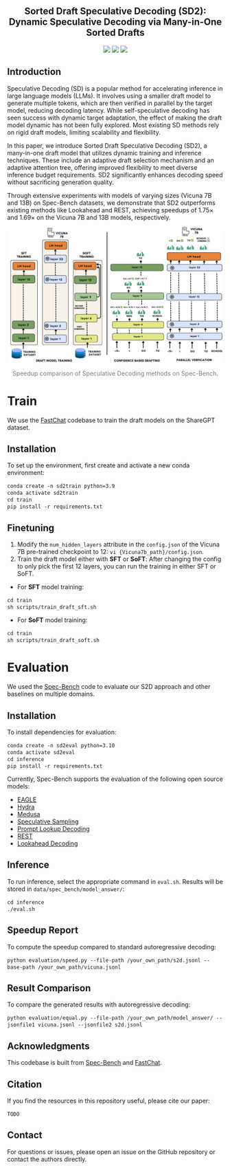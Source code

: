 <div align="center">
   <h2>Sorted Draft Speculative Decoding (SD2): 
   Dynamic Speculative Decoding via Many-in-One Sorted Drafts</h2> 
 </div> 

<div align="center"> 
<a target="_blank" href="">
<img style="height:22pt" src="https://img.shields.io/badge/-Paper-red?style=flat&logo=arxiv"></a>
<a target="_blank" href="https://github.com/benyaminjami/Balcony-LLaMA">
<img style="height:22pt" src="https://img.shields.io/badge/-Code-green?style=flat&logo=github"></a>
<a target="_blank" href="https://huggingface.co/parsakaveh/SD2-SoFT-Draft">
<img style="height:22pt" src="https://img.shields.io/badge/-🤗%20Model-red?style=flat"></a>
<!-- <a target="_blank" href="https://twitter.com/DongfuJiang/status/1805438506137010326">
<img style="height:22pt" src="https://img.shields.io/badge/-Tweet-blue?style=flat&logo=twitter"></a> -->
<br>
</div> 

## Introduction
Speculative Decoding (SD) is a popular method for accelerating inference in large language models (LLMs). It involves using a smaller draft model to generate multiple tokens, which are then verified in parallel by the target model, reducing decoding latency. While self-speculative decoding has seen success with dynamic target adaptation, the effect of making the draft model dynamic has not been fully explored. Most existing SD methods rely on rigid draft models, limiting scalability and flexibility.

In this paper, we introduce Sorted Draft Speculative Decoding (SD2), a many-in-one draft model that utilizes dynamic training and inference techniques. These include an adaptive draft selection mechanism and an adaptive attention tree, offering improved flexibility to meet diverse inference budget requirements. SD2 significantly enhances decoding speed without sacrificing generation quality.

Through extensive experiments with models of varying sizes (Vicuna 7B and 13B) on Spec-Bench datasets, we demonstrate that SD2 outperforms existing methods like Lookahead and REST, achieving speedups of 1.75× and 1.69× on the Vicuna 7B and 13B models, respectively.

![timeline](./inference/assets/methodology.png)

<div align="center">
<font color="gray">Speedup comparison of Speculative Decoding methods on Spec-Bench.</font>
</div>

<!-- Sorted Speculative Decoding  (S2D) is a method providing the capability of selecting multiple draft models adaptively based on the given target. Without the need for training separate draft models for different target models, S2D enjoys the flexibility of having different submodels in the same architecture, which causes the approach outperforms other baselines in multi-target speculative decoding scenario. -->
<!-- Spec-Bench is a comprehensive benchmark designed for assessing Speculative Decoding methods across diverse scenarios. Based on Spec-Bench, we aim to establish and maintain a unified evaluation platform for open-source Speculative Decoding approaches. This platform facilitates the systematic assessment of existing methods ***in the same device and testing environment***, thereby ensuring fair comparisons.  -->

# Train

We use the [FastChat](https://github.com/lm-sys/FastChat/tree/main) codebase to train the draft models on the ShareGPT dataset.

## Installation

To set up the environment, first create and activate a new conda environment:
```
conda create -n sd2train python=3.9
conda activate sd2train
cd train
pip install -r requirements.txt
```

## Finetuning
1. Modify the `num_hidden_layers` attribute in the `config.json` of the Vicuna 7B pre-trained checkpoint to 12:
```vi {Vicuna7b_path}/config.json```.
2. Train the draft model either with **SFT** or **SoFT**:
After changing the config to only pick the first 12 layers, you can run the training in either SFT or SoFT.
- For **SFT** model training:
```
cd train
sh scripts/train_draft_sft.sh
```
- For **SoFT** model training:
```
cd train
sh scripts/train_draft_soft.sh
```

<!-- ## Additonal Setup -->

<!-- #### REST (Optional) -->

<!-- ##### Build DraftRetriever from source -->

<!-- ```
cd model/rest/DraftRetriever
curl --proto '=https' --tlsv1.2 -sSf https://sh.rustup.rs | sh
maturin build --release --strip -i python3.9 # will produce a .whl file
pip3 install ./target/wheels/draftretriever-0.1.0-cp39-cp39-linux_x86_64.whl
``` -->
<!-- 
##### Create a datastore

```
cd model/rest/datastore
./datastore.sh # modify your own path
``` -->



# Evaluation

We used the [Spec-Bench](https://github.com/hemingkx/Spec-Bench/tree/main) code to evaluate our S2D approach and other baselines on multiple domains.

## Installation

To install dependencies for evaluation:

```
conda create -n sd2eval python=3.10
conda activate sd2eval
cd inference
pip install -r requirements.txt
```


Currently, Spec-Bench supports the evaluation of the following open source models:

- [EAGLE](https://sites.google.com/view/eagle-llm)
- [Hydra](https://github.com/zankner/hydra)
- [Medusa](https://sites.google.com/view/medusa-llm)
- [Speculative Sampling](https://huggingface.co/blog/assisted-generation)
- [Prompt Lookup Decoding](https://github.com/apoorvumang/prompt-lookup-decoding)
- [REST](https://sites.google.com/view/rest-llm/)
- [Lookahead Decoding](https://lmsys.org/blog/2023-11-21-lookahead-decoding/)

## Inference

To run inference, select the appropriate command in `eval.sh`. Results will be stored in `data/spec_bench/model_answer/`:

```
cd inference
./eval.sh
```

## Speedup Report

To compute the speedup compared to standard autoregressive decoding:

```
python evaluation/speed.py --file-path /your_own_path/s2d.jsonl --base-path /your_own_path/vicuna.jsonl
```

## Result Comparison

To compare the generated results with autoregressive decoding:

```
python evaluation/equal.py --file-path /your_own_path/model_answer/ --jsonfile1 vicuna.jsonl --jsonfile2 s2d.jsonl
```
<!-- 
## Contributing

We warmly welcome contributions and discussions related to Spec-Bench! If you have any suggestions for improvements or ideas you'd like to discuss, please don't hesitate to open an issue. This will allow us to collaborate and discuss your ideas in detail.

***More models are welcome!*** - If you're aware of any open-source Speculative Decoding methods not currently included in Spec-Bench, we encourage you to contribute by submitting a pull request. This helps ensure Spec-Bench remains a comprehensive and fair benchmarking platform for comparing existing methods. Please ensure that your changes are well-tested before submission. -->

## Acknowledgments

This codebase is built from [Spec-Bench](https://github.com/hemingkx/Spec-Bench/tree/main) and [FastChat](https://github.com/lm-sys/FastChat).

## Citation

If you find the resources in this repository useful, please cite our paper:

```
TODO
```

## Contact

For questions or issues, please open an issue on the GitHub repository or contact the authors directly.
